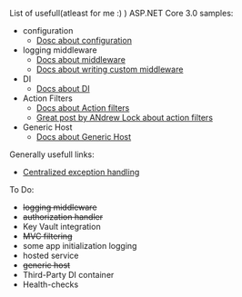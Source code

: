 List of usefull(atleast for me :) ) ASP.NET Core 3.0 samples:
- configuration
	- [Dosc about configuration](https://docs.microsoft.com/en-us/aspnet/core/fundamentals/configuration/?view=aspnetcore-3.0)
- logging middleware
	- [Docs about middleware](https://docs.microsoft.com/en-us/aspnet/core/fundamentals/middleware/?view=aspnetcore-3.0)
	- [Docs about writing custom middleware](https://docs.microsoft.com/en-us/aspnet/core/fundamentals/middleware/write?view=aspnetcore-3.0)
- DI
	- [Docs about DI](https://docs.microsoft.com/en-us/aspnet/core/fundamentals/dependency-injection?view=aspnetcore-3.0)
- Action Filters 
	- [Docs about Action filters](https://docs.microsoft.com/en-us/aspnet/core/mvc/controllers/filters?view=aspnetcore-3.0)
	- [Great post by ANdrew Lock about action filters](https://andrewlock.net/asp-net-core-in-action-filters/)
- Generic Host
	- [Docs about Generic Host]()

Generally usefull links:
- [Centralized exception handling](https://www.strathweb.com/2018/07/centralized-exception-handling-and-request-validation-in-asp-net-core)



To Do:
- ~~logging middleware~~
- ~~authorization handler~~
- Key Vault integration
- ~~MVC filtering~~
- some app initialization logging
- hosted service
- ~~generic host~~
- Third-Party DI container
- Health-checks

